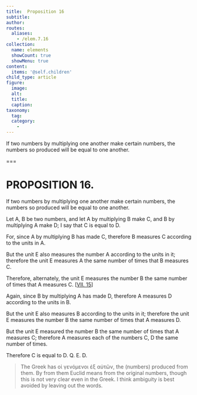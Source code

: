 ```yaml
---
title:  Proposition 16
subtitle: 
author:
routes:
  aliases:
    - /elem.7.16
collection:
  name: elements
  showCount: true
  showMenu: true
content:
  items: '@self.children'
child_type: article
figure:
  image:
  alt:
  title:
  caption:
taxonomy:
  tag:
  category:
    - 
---
```


<p>
       <hi rend="ital">If two numbers by multiplying one another make certain numbers, the numbers so produced will be equal to one another.</hi>
      </p>

===

<h1>PROPOSITION 16.</h1>
<p>
       <span class="ital">If two numbers by multiplying one another make certain numbers, the numbers so produced will be equal to one another.</span>
      </p>

<p>Let <span class="ital">A</span>, <span class="ital">B</span> be two numbers, and let <span class="ital">A</span> by multiplying <span class="ital">B</span> make <span class="ital">C</span>, and <span class="ital">B</span> by multiplying <span class="ital">A</span> make <span class="ital">D</span>; I say that <span class="ital">C</span> is equal to <span class="ital">D</span>. 
      </p>

<p>For, since <span class="ital">A</span> by multiplying <span class="ital">B</span> has made <span class="ital">C</span>, therefore <span class="ital">B</span> measures <span class="ital">C</span> according to the units in <span class="ital">A</span>. </p>

<p>But the unit <span class="ital">E</span> also measures the number <span class="ital">A</span> according to the units in it; <span class="center">therefore the unit <span class="ital">E</span> measures <span class="ital">A</span> the same number of times that <span class="ital">B</span> measures <span class="ital">C</span>.</span>
      </p>

<p>Therefore, alternately, the unit <span class="ital">E</span> measures the number <span class="ital">B</span> the same number of times that <span class="ital">A</span> measures <span class="ital">C</span>. [<a href="/elem.7.15">VII. 15</a>] </p>

<p>Again, since <span class="ital">B</span> by multiplying <span class="ital">A</span> has made <span class="ital">D</span>, therefore <span class="ital">A</span> measures <span class="ital">D</span> according to the units in <span class="ital">B</span>. </p>

<p>But the unit <span class="ital">E</span> also measures <span class="ital">B</span> according to the units in it; <span class="center">therefore the unit <span class="ital">E</span> measures the number <span class="ital">B</span> the same number of times that <span class="ital">A</span> measures <span class="ital">D</span>.</span>
      </p>

<p>But the unit <span class="ital">E</span> measured the number <span class="ital">B</span> the same number of times that <span class="ital">A</span> measures <span class="ital">C</span>; <span class="center">therefore <span class="ital">A</span> measures each of the numbers <span class="ital">C</span>, <span class="ital">D</span> the same number of times.</span>
      </p>

<p>Therefore <span class="ital">C</span> is equal to <span class="ital">D</span>. Q. E. D.
<blockquote n="2. The numbers so produced." class="crit" place="unspecified" anchored="yes">The Greek has <foreign lang="greek">οἰ γενόμενοι ἐξ αὐτῶν</foreign>, <quote>the (numbers) produced <span class="ital">from them</span>.</quote>
 By <quote>from them</quote>
 Euclid means <quote>from the original numbers,</quote>
 though this is not very clear even in the Greek. I think ambiguity is best avoided by leaving out the words.</blockquote></p>
